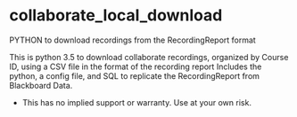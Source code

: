 # collaborate_local_download
PYTHON to download recordings from the RecordingReport format

This is python 3.5 to download collaborate recordings, organized by Course ID, using a CSV file in the format of the recording report
Includes the python, a config file, and SQL to replicate the RecordingReport from Blackboard Data.

 - This has no implied support or warranty.  Use at your own risk.
